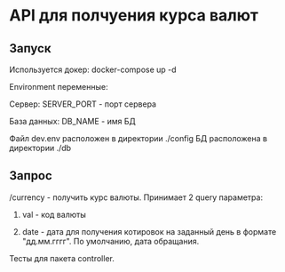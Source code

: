 <h1>API для полчуения курса валют</h1>
<h2>Запуск</h2>
Используется докер:  docker-compose up -d

Environment переменные:

Сервер:
SERVER_PORT - порт сервера

База данных:
DB_NAME - имя БД

Файл dev.env расположен в директории ./config
БД расположена в директории  ./db

<h2>Запрос</h2>
/сurrency - получить курс валюты. Принимает 2 query параметра: 

1. val - код валюты
   
3. date - дата для получения котировок на заданный день в формате "дд.мм.гггг". По умолчанию, дата обращания.


Тесты для пакета controller. 
